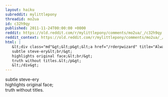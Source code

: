 ```yaml
---
layout: haiku
subreddit: mylittlepony
threadid: mo2ua
id: c32h9qy
published: 2011-11-24T00:00:00 +0000
reddit: https://old.reddit.com/r/mylittlepony/comments/mo2ua/_/c32h9qy
reddit_context: https://old.reddit.com/r/mylittlepony/comments/mo2ua/_/c32h9qy?context=3
html: |
   &lt;div class="md"&gt;&lt;p&gt;&lt;a href="/rderpwizard" title="Always Relevant / Lonely Matchstick Pony&amp;#39;s Still / Simply Derpy H."&gt;&lt;/a&gt;
   subtle steve-ery&lt;br/&gt;
   highlights original face;&lt;br/&gt;
   truth without titles.&lt;/p&gt;
   &lt;/div&gt;
---
```


[](/rderpwizard "Always Relevant / Lonely Matchstick Pony's Still / Simply Derpy H.")
subtle steve-ery  
highlights original face;  
truth without titles.